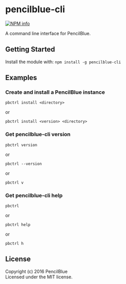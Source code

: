 # pencilblue-cli
[![NPM info](https://nodei.co/npm/pencilblue-cli.png?downloads=true)](https://nodei.co/npm/pencilblue-cli.png?downloads=true)

A command line interface for PencilBlue.

## Getting Started
Install the module with: `npm install -g pencilblue-cli`

## Examples

### Create and install a PencilBlue instance
```shell
pbctrl install <directory>
```
or
```shell
pbctrl install <version> <directory>
```

### Get pencilblue-cli version
```shell
pbctrl version
```
or
```shell
pbctrl --version
```
or
```shell
pbctrl v
```

### Get pencilblue-cli help
```shell
pbctrl
```
or
```shell
pbctrl help
```
or
```shell
pbctrl h
```

## License
Copyright (c) 2016 PencilBlue  
Licensed under the MIT license.
